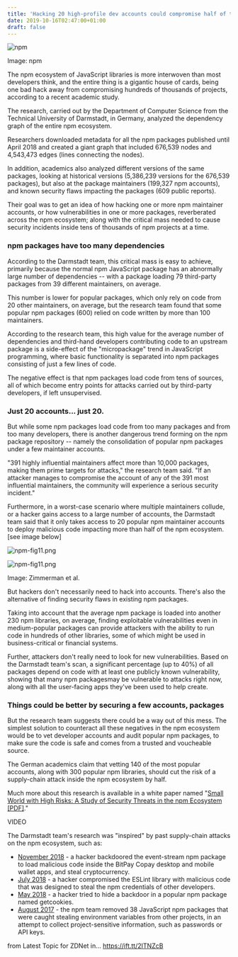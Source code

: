 ```yaml
---
title: 'Hacking 20 high-profile dev accounts could compromise half of the npm ecosystem'
date: 2019-10-16T02:47:00+01:00
draft: false
---
```


![npm](https://zdnet1.cbsistatic.com/hub/i/2019/10/15/54d57679-a8a4-483a-930c-dc701f67334a/e16eb971a39720dbfbdae612816f3f7d/npm.png)

Image: npm

The npm ecosystem of JavaScript libraries is more interwoven than most developers think, and the entire thing is a gigantic house of cards, being one bad hack away from compromising hundreds of thousands of projects, according to a recent academic study.

The research, carried out by the Department of Computer Science from the Technical University of Darmstadt, in Germany, analyzed the dependency graph of the entire npm ecosystem.

Researchers downloaded metadata for all the npm packages published until April 2018 and created a giant graph that included 676,539 nodes and 4,543,473 edges (lines connecting the nodes).

In addition, academics also analyzed different versions of the same packages, looking at historical versions (5,386,239 versions for the 676,539 packages), but also at the package maintainers (199,327 npm accounts), and known security flaws impacting the packages (609 public reports).

Their goal was to get an idea of how hacking one or more npm maintainer accounts, or how vulnerabilities in one or more packages, reverberated across the npm ecosystem; along with the critical mass needed to cause security incidents inside tens of thousands of npm projects at a time.

### npm packages have too many dependencies

According to the Darmstadt team, this critical mass is easy to achieve, primarily because the normal npm JavaScript package has an abnormally large number of dependencies -- with a package loading 79 third-party packages from 39 different maintainers, on average.

This number is lower for popular packages, which only rely on code from 20 other maintainers, on average, but the research team found that some popular npm packages (600) relied on code written by more than 100 maintainers.

According to the research team, this high value for the average number of dependencies and third-hand developers contributing code to an upstream package is a side-effect of the "micropackage" trend in JavaScript programming, where basic functionality is separated into npm packages consisting of just a few lines of code.

The negative effect is that npm packages load code from tens of sources, all of which become entry points for attacks carried out by third-party developers, if left unsupervised.

### Just 20 accounts... just 20.

But while some npm packages load code from too many packages and from too many developers, there is another dangerous trend forming on the npm package repository -- namely the consolidation of popular npm packages under a few maintainer accounts.

"391 highly influential maintainers affect more than 10,000 packages, making them prime targets for attacks," the research team said. "If an attacker manages to compromise the account of any of the 391 most influential maintainers, the community will experience a serious security incident."

Furthermore, in a worst-case scenario where multiple maintainers collude, or a hacker gains access to a large number of accounts, the Darmstadt team said that it only takes access to 20 popular npm maintainer accounts to deploy malicious code impacting more than half of the npm ecosystem. \[see image below\]

![npm-fig11.png](https://www.zdnet.com/article/hacking-20-high-profile-dev-accounts-could-compromise-half-of-the-npm-ecosystem/#ftag=RSSbaffb68)

<span><img src="https://zdnet3.cbsistatic.com/hub/i/r/2019/10/16/4fa6c918-1c6b-415a-bd9a-597e9ca0c940/resize/370xauto/74a4cacce9d9c0ffd5e25dfd6812b7f3/npm-fig11.png" alt="npm-fig11.png" /></span>

Image: Zimmerman et al.

But hackers don't necessarily need to hack into accounts. There's also the alternative of finding security flaws in existing npm packages.

Taking into account that the average npm package is loaded into another 230 npm libraries, on average, finding exploitable vulnerabilities even in medium-popular packages can provide attackers with the ability to run code in hundreds of other libraries, some of which might be used in business-critical or financial systems.

Further, attackers don't really need to look for new vulnerabilities. Based on the Darmstadt team's scan, a significant percentage (up to 40%) of all packages depend on code with at least one publicly known vulnerability, showing that many npm packagesmay be vulnerable to attacks right now, along with all the user-facing apps they've been used to help create.

### Things could be better by securing a few accounts, packages

But the research team suggests there could be a way out of this mess. The simplest solution to counteract all these negatives in the npm ecosystem would be to vet developer accounts and audit popular npm packages, to make sure the code is safe and comes from a trusted and voucheable source.

The German academics claim that vetting 140 of the most popular accounts, along with 300 popular npm libraries, should cut the risk of a supply-chain attack inside the npm ecosystem by half.

Much more about this research is available in a white paper named "[Small World with High Risks: A Study of Security Threats in the npm Ecosystem \[PDF\]](https://www.usenix.org/system/files/sec19-zimmermann.pdf)."

VIDEO

The Darmstadt team's research was "inspired" by past supply-chain attacks on the npm ecosystem, such as:

*   [November 2018](https://www.zdnet.com/article/hacker-backdoors-popular-javascript-library-to-steal-bitcoin-funds/) - a hacker backdoored the event-stream npm package to load malicious code inside the BitPay Copay desktop and mobile wallet apps, and steal cryptocurrency.
*   [July 2018](https://eslint.org/blog/2018/07/postmortem-for-malicious-package-publishes) - a hacker compromised the ESLint library with malicious code that was designed to steal the npm credentials of other developers.
*   [May 2018](https://blog.npmjs.org/post/173526807575/reported-malicious-module-getcookies) - a hacker tried to hide a backdoor in a popular npm package named getcookies.
*   [August 2017](https://www.bleepingcomputer.com/news/security/javascript-packages-caught-stealing-environment-variables/) - the npm team removed 38 JavaScript npm packages that were caught stealing environment variables from other projects, in an attempt to collect project-sensitive information, such as passwords or API keys.

  
  
from Latest Topic for ZDNet in... https://ift.tt/2ITNZcB